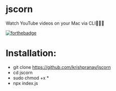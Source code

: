 # jscorn
Watch YouTube videos on your Mac via CLI🍿🍿🍿

[![forthebadge](https://forthebadge.com/images/badges/made-with-javascript.svg)](https://forthebadge.com)

# Installation:
- git clone https://github.com/krishpranav/jscorn
- cd jscorn
- sudo chmod +x *
- npx index.js
